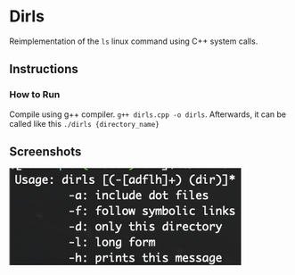 # Dirls #
Reimplementation of the `ls` linux command using C++ system calls.

## Instructions ##
### How to Run ### 
Compile using g++ compiler. `g++ dirls.cpp -o dirls`. Afterwards, it can be called like this `./dirls {directory_name}`

## Screenshots ##
![USAGE](/screenshots/usage.png?raw=true "Dirls usage help")


